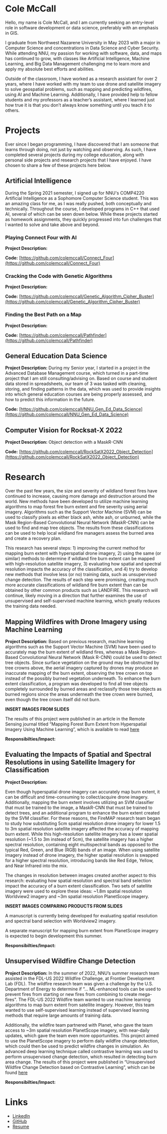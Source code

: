 # Cole McCall

Hello, my name is Cole McCall, and I am currently seeking an entry-level role in software development or data science, preferably with an emphasis in GIS.

I graduate from Northwest Nazarene University in May 2023 with a major in Computer Science and concentrations in Data Science and Cyber Security. While attending NNU, my passion for working with software, data, and maps has continued to grow, with classes like Artificial Intelligence, Machine Learning, and Big Data Management challenging me to learn more and apply my absolute best efforts and abilities.

Outside of the classroom, I have worked as a research assistant for over 2 years, where I have worked with my team to use drone and satellite imagery to solve geospatial problems, such as mapping and predicting wildfires, using AI and Machine Learning. Additionally, I have provided help to fellow students and my professors as a teacher’s assistant, where I learned just how true it is that you don’t always know something until you teach it to others.


# Projects
Ever since I began programming, I have discovered that I am someone that learns through doing, not just by watching and observing. As such, I have completed several projects during my college education, along with personal side projects and research projects that I have enjoyed. I have chosen to share a few of these projects here below.

## Artificial Intelligence
During the Spring 2021 semester, I signed up for NNU's COMP4220 Artificial Intelligence as a Sophomore Computer Science student. This was an amazing class for me, as I was really pushed, both conceptually and technically. Throughout the course, I developed programs in C++ that used AI, several of which can be seen down below. While these projects started as homework assignments, they quickly progressed into fun challenges that I wanted to solve and take above and beyond.

### Playing Connect Four with AI
**Project Description:**

**Code:** [https://github.com/colemccall/Connect_Four](https://github.com/colemccall/Connect_Four)


### Cracking the Code with Genetic Algorithms
**Project Description:**

**Code:** [https://github.com/colemccall/Genetic_Algorithm_Cipher_Buster](https://github.com/colemccall/Genetic_Algorithm_Cipher_Buster)


### Finding the Best Path on a Map
**Project Description:**

**Code:** [https://github.com/colemccall/Pathfinder](https://github.com/colemccall/Pathfinder)


## General Education Data Science
**Project Description:** During my Senior year, I started in a project in the Advanced Database Management course, which turned in a part-time project that I am still consulting/advising on. Based on course and student data stored in spreadsheets, our team of 3 was tasked with cleaning, storing, and finding patterns in the data, which was used to provide insights into which general education courses are being properly assessed, and how to predict this information in the future.

**Code:** [https://github.com/colemccall/NNU_Gen_Ed_Data_Science](https://github.com/colemccall/NNU_Gen_Ed_Data_Science)


## Computer Vision for Rocksat-X 2022
**Project Description:** Object detection with a MaskR-CNN

**Code:** [https://github.com/colemccall/RockSatX2022_Object_Detection](https://github.com/colemccall/RockSatX2022_Object_Detection)


# Research
Over the past few years, the size and severity of wildland forest fires have continued to increase, causing more damage and destruction around the world. New methods have been developed to utilize machine learning algorithms to map forest fire burn extent and fire severity using aerial imagery. Algorithms such as the Support Vector Machine (SVM) can be used to classify pixels as either black ash, white ash, or unburned, while the Mask Region-Based Convolutional Neural Network (MaskR-CNN) can be used to find and map tree objects. The results from these classifications can be used to help local wildland fire managers assess the burned area and create a recovery plan.
 
This research has several steps: 1) improving the current method for mapping burn extent with hyperspatial drone imagery, 2) using the same (or similar) methods to determine if wildland fire burn extent can be mapped with high-resolution satellite imagery, 3) evaluating how spatial and spectral resolution impacts the accuracy of the classification, and 4) try to develop new methods that involve less (or no) training data, such as unsupervised change detection. The results of each step were promising, creating much more accurate classifications of wildland fire burn extent than can be obtained by other common products such as LANDFIRE. This research will continue, likely moving in a direction that further examines the use of unsupervised and self-supervised machine learning, which greatly reduces the training data needed.


## Mapping Wildfires with Drone Imagery using Machine Learning
**Project Description:** 
Based on previous research, machine learning algorithms such as the Support Vector Machine (SVM) have been used to accurately map the burn extent of wildland fires, whereas a Mask Region-Based Convolutional Neural Network (Mask R-CNN) could be used to detect tree objects. Since surface vegetation on the ground may be obstructed by tree crowns above, the aerial imagery captured by drones may produce an inaccurate mapping of the burn extent, observing the tree crown on top instead of the possibly burned vegetation underneath. To enhance the burn extent classification, a program was developed to find all tree objects completely surrounded by burned areas and reclassify those tree objects as burned regions since the areas underneath the tree crown were burned, even though the tree crown itself did not burn. 


**INSERT IMAGES FROM SLIDES**


The results of this project were published in an article in the Remote Sensing journal titled “Mapping Forest Burn Extent from Hyperspatial Imagery Using Machine Learning”, which is available to read [here](https://www.mdpi.com/2072-4292/13/19/3843)


**Responsibilties/Impact:**


## Evaluating the Impacts of Spatial and Spectral Resolutions in using Satellite Imagery for Classification
**Project Description:** 

Even though hyperspatial drone imagery can accurately map burn extent, it can be difficult and time-consuming to collect/acquire drone imagery. Additionally, mapping the burn extent involves utilizing an SVM classifier that must be trained to the image, a MaskR-CNN that must be trained to detect trees, and an additional program to enhance the burn extent created by the SVM classifier. For these reasons, the FireMAP research team began to study how substituting 5cm spatial resolution drone imagery for lower 1.5 to 3m spatial resolution satellite imagery affected the accuracy of mapping burn extent. While this high-resolution satellite imagery has a lower spatial resolution (~1.5 to 3m instead of 5cm), the satellite imagery has a higher spectral resolution, containing eight multispectral bands as opposed to the typical Red, Green, and Blue (RGB) bands of an image. When using satellite imagery instead of drone imagery, the higher spatial resolution is swapped for a higher spectral resolution, introducing bands like Red Edge, Yellow, and Near Infrared into the mix. 

The changes in resolution between images created another aspect to this research: evaluating how spatial resolution and spectral band selection impact the accuracy of a burn extent classification. Two sets of satellite imagery were used to explore these ideas: ~1.8m spatial resolution Worldview2 imagery and ~3m spatial resolution PlanetScope imagery. 

**INSERT IMAGES COMPARING PRODUCTS FROM SLIDES**

A manuscript is currently being developed for evaluating spatial resolution and spectral band selection with Worldview2 imagery. 

A separate manuscript for mapping burn extent from PlanetScope imagery is expected to begin development this summer.


**Responsibilties/Impact:**


## Unsupervised Wildfire Change Detection
**Project Description:**
 In the summer of 2022, NNU’s summer research team assisted in the FDL-US 2022 Wildfire Challenge, at Frontier Development Lab (FDL). The wildfire research team was given a challenge by the U.S. Department of Energy to determine if “... ML-enhanced tools can be used to prevent fires from starting or new fires from combining to create mega-fires". The FDL-US 2022 Wildfire team wanted to use machine learning algorithms to map burn extent from satellite imagery. However, this team wanted to use self-supervised learning instead of supervised learning methods that require large amounts of training data. 
 
 Additionally, the wildfire team partnered with Planet, who gave the team access to ~3m spatial resolution PlanetScope imagery, with near-daily updates, which gave the team even more opportunities. This project aimed to use the PlanetScope imagery to perform daily wildfire change detection, which could then be used to predict wildfire changes in simulation. An advanced deep learning technique called contrastive learning was used to perform unsupervised change detection, which resulted in detecting burn area change. The results of this project were published in “Unsupervised Wildfire Change Detection based on Contrastive Learning”, which can be found [here](https://arxiv.org/abs/2211.14654)


 **Responsibilties/Impact:**



# Links
- [LinkedIn](https://www.linkedin.com/in/colemccall/)
- [GitHub](https://github.com/colemccall)
- [Resume](Cole%20McCall%20April%202023%20Resume.pdf)